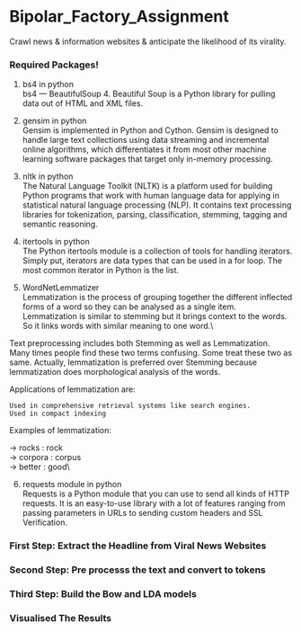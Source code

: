 # Bipolar_Factory_Assignment
Crawl news &amp; information websites & anticipate the likelihood of its virality.

### Required Packages!
1) bs4 in python\
bs4 — BeautifulSoup 4. Beautiful Soup is a Python library for pulling data out of HTML and XML files.

2) gensim in python\
Gensim is implemented in Python and Cython. Gensim is designed to handle large text collections using data streaming and incremental online algorithms, which differentiates it from most other machine learning software packages that target only in-memory processing.

3) nltk in python\
The Natural Language Toolkit (NLTK) is a platform used for building Python programs that work with human language data for applying in statistical natural language processing (NLP). It contains text processing libraries for tokenization, parsing, classification, stemming, tagging and semantic reasoning.

4) itertools in python\
The Python itertools module is a collection of tools for handling iterators. Simply put, iterators are data types that can be used in a for loop. The most common iterator in Python is the list.

5) WordNetLemmatizer\
Lemmatization is the process of grouping together the different inflected forms of a word so they can be analysed as a single item. Lemmatization is similar to stemming but it brings context to the words. So it links words with similar meaning to one word.\

Text preprocessing includes both Stemming as well as Lemmatization. Many times people find these two terms confusing. Some treat these two as same. Actually, lemmatization is preferred over Stemming because lemmatization does morphological analysis of the words.

Applications of lemmatization are:


    Used in comprehensive retrieval systems like search engines.
    Used in compact indexing

 Examples of lemmatization:

-> rocks : rock\
-> corpora : corpus\
-> better : good\

6) requests module in python\
Requests is a Python module that you can use to send all kinds of HTTP requests. It is an easy-to-use library with a lot of features ranging from passing parameters in URLs to sending custom headers and SSL Verification.

### First Step: Extract the Headline from Viral News Websites
### Second Step: Pre processs the text and convert to tokens
### Third Step: Build the Bow and LDA models
### Visualised The Results

